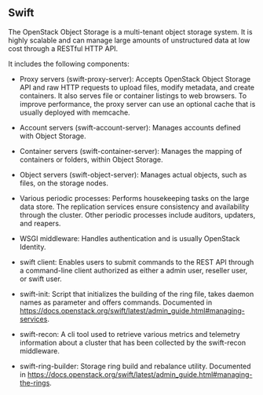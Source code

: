 ## Swift 

The OpenStack Object Storage is a multi-tenant object storage system. It is highly scalable and can manage large amounts of unstructured data at low cost through a RESTful HTTP API.

It includes the following components:
- Proxy servers (swift-proxy-server): Accepts OpenStack Object Storage API and raw HTTP requests to upload files, modify metadata, and create containers. It also serves file or container listings to web browsers. To improve performance, the proxy server can use an optional cache that is usually deployed with memcache.

- Account servers (swift-account-server): Manages accounts defined with Object Storage.

- Container servers (swift-container-server): Manages the mapping of containers or folders, within Object Storage.

- Object servers (swift-object-server): Manages actual objects, such as files, on the storage nodes.

- Various periodic processes: Performs housekeeping tasks on the large data store. The replication services ensure consistency and availability through the cluster. Other periodic processes include auditors, updaters, and reapers.

- WSGI middleware: Handles authentication and is usually OpenStack Identity.

- swift client: Enables users to submit commands to the REST API through a command-line client authorized as either a admin user, reseller user, or swift user.

- swift-init: Script that initializes the building of the ring file, takes daemon names as parameter and offers commands. Documented in https://docs.openstack.org/swift/latest/admin_guide.html#managing-services.

- swift-recon: A cli tool used to retrieve various metrics and telemetry information about a cluster that has been collected by the swift-recon middleware.

- swift-ring-builder: Storage ring build and rebalance utility. Documented in https://docs.openstack.org/swift/latest/admin_guide.html#managing-the-rings.